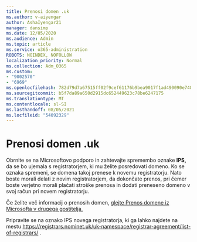 ```yaml
---
title: Prenosi domen .uk
ms.author: v-aiyengar
author: AshaIyengar21
manager: dansimp
ms.date: 12/05/2020
ms.audience: Admin
ms.topic: article
ms.service: o365-administration
ROBOTS: NOINDEX, NOFOLLOW
localization_priority: Normal
ms.collection: Adm_O365
ms.custom:
- "9002570"
- "6969"
ms.openlocfilehash: 782d79d7a67515ff02f9cef61176b9bea9017f1ad490090e748a10005c3c8bf3
ms.sourcegitcommit: b5f7da89a650d2915dc652449623c78be6247175
ms.translationtype: MT
ms.contentlocale: sl-SI
ms.lasthandoff: 08/05/2021
ms.locfileid: "54092329"
---
```

# <a name="uk-domain-transfers"></a>Prenosi domen .uk

Obrnite se na Microsoftovo podporo in zahtevajte spremembo oznake **IPS,** da se bo ujemala s registratorjem, ki mu želite posredovati domeno. Ko se oznaka spremeni, se domena takoj prenese k novemu registratorju. Nato boste morali delati z novim registratorjem, da dokončate prenos, pri čemer boste verjetno morali plačati stroške prenosa in dodati preneseno domeno v svoj račun pri novem registratorju.

Če želite več informacij o prenosih domen, [glejte Prenos domene iz Microsofta v drugega gostitelja.](https://docs.microsoft.com/microsoft-365/admin/get-help-with-domains/transfer-a-domain-from-microsoft-to-another-host?view=o365-worldwide)

Pripravite se na oznako IPS novega registratorja, ki ga lahko najdete na mestu https://registrars.nominet.uk/uk-namespace/registrar-agreement/list-of-registrars/ .
